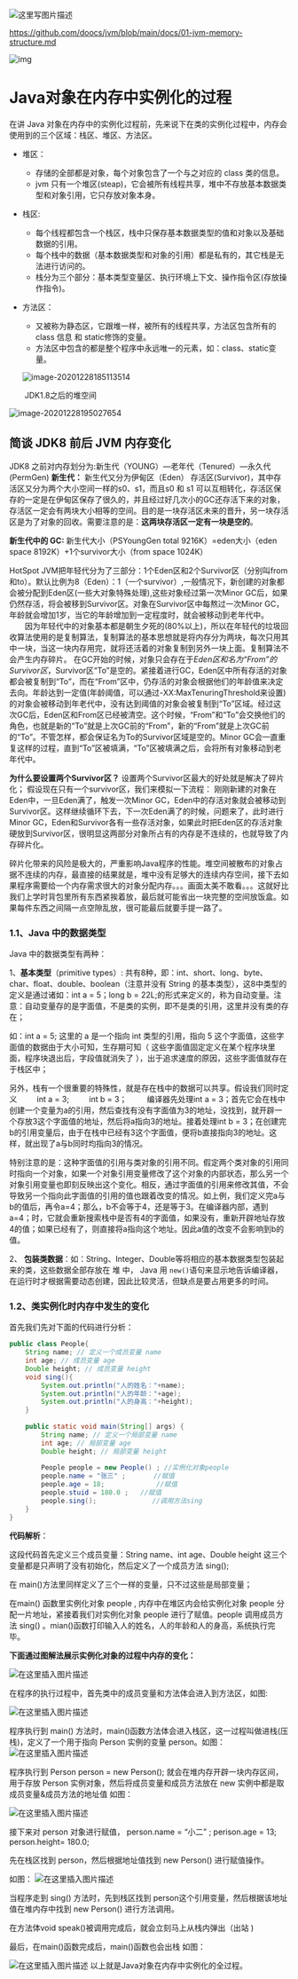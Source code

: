 ![这里写图片描述](https://user-gold-cdn.xitu.io/2018/1/5/160c3d5d9b8b17cd?imageView2/0/w/1280/h/960/format/webp/ignore-error/1)

https://github.com/doocs/jvm/blob/main/docs/01-jvm-memory-structure.md



![img](https://gitee.com/danmoqi/pictureBed/raw/master/img/132ba6ba720f2bfc6c69b1ce490f7c87693987.jpg)



# Java对象在内存中实例化的过程

在讲 Java 对象在内存中的实例化过程前，先来说下在类的实例化过程中，内存会使用到的三个区域：栈区、堆区、方法区。

- 堆区：

  - 存储的全部都是对象，每个对象包含了一个与之对应的 class 类的信息。
  - jvm 只有一个堆区(steap)，它会被所有线程共享，堆中不存放基本数据类型和对象引用，它只存放对象本身。

- 栈区:

  - 每个线程都包含一个栈区，栈中只保存基本数据类型的值和对象以及基础数据的引用。
  - 每个栈中的数据（基本数据类型和对象的引用）都是私有的，其它栈是无法进行访问的。
  - 栈分为三个部分：基本类型变量区、执行环境上下文、操作指令区(存放操作指令)。

- 方法区：

  - 又被称为静态区，它跟堆一样，被所有的线程共享，方法区包含所有的 class 信息 和 static修饰的变量。
  - 方法区中包含的都是整个程序中永远唯一的元素，如：class、static变量。

  

  ![image-20201228185113514](https://gitee.com/danmoqi/pictureBed/raw/master/img/image-20201228185113514.png)

  ​														JDK1.8之后的堆空间



![image-20201228195027654](https://gitee.com/danmoqi/pictureBed/raw/master/img/image-20201228195027654.png)



## 简谈 JDK8 前后 JVM 内存变化

JDK8 之前对内存划分为:新生代（YOUNG）—老年代（Tenured）—永久代(PermGen)
**新生代：**
新生代又分为伊甸区（Eden） 存活区(Survivor)，其中存活区又分为两个大小空间一样的s0、s1，而且s0 和 s1 可以互相转化，存活区保存的一定是在伊甸区保存了很久的，并且经过好几次小的GC还存活下来的对象，存活区一定会有两块大小相等的空间。目的是一块存活区未来的晋升，另一块存活区是为了对象的回收。需要注意的是：**这两块存活区一定有一块是空的**。

**新生代中的 GC:**
新生代大小（PSYoungGen total 9216K）=eden大小（eden space 8192K）+1个survivor大小（from space 1024K）

HotSpot JVM把年轻代分为了三部分：1个Eden区和2个Survivor区（分别叫from和to）。默认比例为8（Eden）：1（一个survivor）,一般情况下，新创建的对象都会被分配到Eden区(一些大对象特殊处理),这些对象经过第一次Minor GC后，如果仍然存活，将会被移到Survivor区。对象在Survivor区中每熬过一次Minor GC，年龄就会增加1岁，当它的年龄增加到一定程度时，就会被移动到老年代中。
　　因为年轻代中的对象基本都是朝生夕死的(80%以上)，所以在年轻代的垃圾回收算法使用的是复制算法，复制算法的基本思想就是将内存分为两块，每次只用其中一块，当这一块内存用完，就将还活着的对象复制到另外一块上面。复制算法不会产生内存碎片。
在GC开始的时候，对象只会存在于*Eden区和名为“From”的Survivor区*，Survivor区“To”是空的。紧接着进行GC，Eden区中所有存活的对象都会被复制到“To”，而在“From”区中，仍存活的对象会根据他们的年龄值来决定去向。年龄达到一定值(年龄阈值，可以通过-XX:MaxTenuringThreshold来设置)的对象会被移动到年老代中，没有达到阈值的对象会被复制到“To”区域。经过这次GC后，Eden区和From区已经被清空。这个时候，“From”和“To”会交换他们的角色，也就是新的“To”就是上次GC前的“From”，新的“From”就是上次GC前的“To”。不管怎样，都会保证名为To的Survivor区域是空的。Minor GC会一直重复这样的过程，直到“To”区被填满，“To”区被填满之后，会将所有对象移动到老年代中。

**为什么要设置两个Survivor区？**
设置两个Survivor区最大的好处就是解决了碎片化；
假设现在只有一个survivor区，我们来模拟一下流程：
刚刚新建的对象在Eden中，一旦Eden满了，触发一次Minor GC，Eden中的存活对象就会被移动到Survivor区。这样继续循环下去，下一次Eden满了的时候，问题来了，此时进行Minor GC，Eden和Survivor各有一些存活对象，如果此时把Eden区的存活对象硬放到Survivor区，很明显这两部分对象所占有的内存是不连续的，也就导致了内存碎片化。

碎片化带来的风险是极大的，严重影响Java程序的性能。堆空间被散布的对象占据不连续的内存，最直接的结果就是，堆中没有足够大的连续内存空间，接下去如果程序需要给一个内存需求很大的对象分配内存。。。画面太美不敢看。。。这就好比我们上学时背包里所有东西紧挨着放，最后就可能省出一块完整的空间放饭盒。如果每件东西之间隔一点空隙乱放，很可能最后就要手提一路了。

### 1.1、Java 中的数据类型

Java 中的数据类型有两种：

1、**基本类型**（primitive types）: 共有8种，即：int、short、long、byte、char、float、double、boolean（注意并没有 String 的基本类型），这8中类型的定义是通过诸如：int a = 5；long b = 22L;的形式来定义的，称为自动变量。注意：自动变量存的是字面值，不是类的实例，即不是类的引用，这里并没有类的存在；

如：int a = 5; 这里的 a 是一个指向 int 类型的引用，指向 5 这个字面值，这些字面值的数据由于大小可知，生存期可知（ 这些字面值固定定义在某个程序块里面，程序块退出后，字段值就消失了 ），出于追求速度的原因，这些字面值就存在于栈区中；

另外，栈有一个很重要的特殊性，就是存在栈中的数据可以共享。假设我们同时定义
　 　int a = 3;
　　 int b = 3；
　　 编译器先处理int a = 3；首先它会在栈中创建一个变量为a的引用，然后查找有没有字面值为3的地址，没找到，就开辟一个存放3这个字面值的地址，然后将a指向3的地址。接着处理int b = 3；在创建完b的引用变量后，由于在栈中已经有3这个字面值，便将b直接指向3的地址。这样，就出现了a与b同时均指向3的情况。

特别注意的是：这种字面值的引用与类对象的引用不同。假定两个类对象的引用同时指向一个对象，如果一个对象引用变量修改了这个对象的内部状态，那么另一个对象引用变量也即刻反映出这个变化。相反，通过字面值的引用来修改其值，不会导致另一个指向此字面值的引用的值也跟着改变的情况。如上例，我们定义完a与 b的值后，再令a=4；那么，b不会等于4，还是等于3。在编译器内部，遇到a=4；时，它就会重新搜索栈中是否有4的字面值，如果没有，重新开辟地址存放4的值；如果已经有了，则直接将a指向这个地址。因此a值的改变不会影响到b的值。

2、 **包装类数据**：如：String、Integer、Double等将相应的基本数据类型包装起来的类，这些数据全部存放在 堆 中， Java 用 `new()`语句来显示地告诉编译器，在运行时才根据需要动态创建，因此比较灵活，但缺点是要占用更多的时间。

### 1.2、类实例化时内存中发生的变化

首先我们先对下面的代码进行分析：

```java
public class People{
    String name; // 定义一个成员变量 name
    int age; // 成员变量 age
    Double height; // 成员变量 height
    void sing(){
        System.out.println("人的姓名："+name);
        System.out.println("人的年龄："+age);
        System.out.println("人的身高："+height);
    }
    
    public static void main(String[] args) {
        String name; // 定义一个局部变量 name
    	int age; // 局部变量 age
    	Double height; // 局部变量 height
        
        People people = new People() ; //实例化对象people
        people.name = "张三" ;       //赋值
        people.age = 18;             //赋值
        people.stuid = 180.0 ;   //赋值
        people.sing();              //调用方法sing
    }
}

```

**代码解析**：

这段代码首先定义三个成员变量：String name、int age、Double height 这三个变量都是只声明了没有初始化，然后定义了一个成员方法 sing();

在 main()方法里同样定义了三个一样的变量，只不过这些是局部变量；

在main() 函数里实例化对象 people , 内存中在堆区内会给实例化对象 people 分配一片地址，紧接着我们对实例化对象 people 进行了赋值。people 调用成员方法 sing() 。mian()函数打印输入人的姓名，人的年龄和人的身高，系统执行完毕。

**下面通过图解法展示实例化对象的过程中内存的变化：**

![在这里插入图片描述](https://img-blog.csdnimg.cn/20200727150524513.png?x-oss-process=image/watermark,type_ZmFuZ3poZW5naGVpdGk,shadow_10,text_aHR0cHM6Ly9ibG9nLmNzZG4ubmV0L1RvbnlfX0phYQ==,size_16,color_FFFFFF,t_70)

在程序的执行过程中，首先类中的成员变量和方法体会进入到方法区，如图:

![在这里插入图片描述](https://img-blog.csdnimg.cn/20200727150545479.png?x-oss-process=image/watermark,type_ZmFuZ3poZW5naGVpdGk,shadow_10,text_aHR0cHM6Ly9ibG9nLmNzZG4ubmV0L1RvbnlfX0phYQ==,size_16,color_FFFFFF,t_70)

程序执行到 main() 方法时，main()函数方法体会进入栈区，这一过程叫做进栈(压栈)，定义了一个用于指向 Person 实例的变量 person。如图：
![在这里插入图片描述](https://img-blog.csdnimg.cn/20200727150608130.png?x-oss-process=image/watermark,type_ZmFuZ3poZW5naGVpdGk,shadow_10,text_aHR0cHM6Ly9ibG9nLmNzZG4ubmV0L1RvbnlfX0phYQ==,size_16,color_FFFFFF,t_70)

程序执行到 Person person = new Person(); 就会在堆内存开辟一块内存区间，用于存放 Person 实例对象，然后将成员变量和成员方法放在 new 实例中都是取成员变量&成员方法的地址值 如图：

![在这里插入图片描述](https://img-blog.csdnimg.cn/20200727150630116.png?x-oss-process=image/watermark,type_ZmFuZ3poZW5naGVpdGk,shadow_10,text_aHR0cHM6Ly9ibG9nLmNzZG4ubmV0L1RvbnlfX0phYQ==,size_16,color_FFFFFF,t_70)

接下来对 person 对象进行赋值， person.name = “小二” ; perison.age = 13; person.height= 180.0;

先在栈区找到 person，然后根据地址值找到 new Person() 进行赋值操作。

如图：
![在这里插入图片描述](https://img-blog.csdnimg.cn/2020072715065299.png?x-oss-process=image/watermark,type_ZmFuZ3poZW5naGVpdGk,shadow_10,text_aHR0cHM6Ly9ibG9nLmNzZG4ubmV0L1RvbnlfX0phYQ==,size_16,color_FFFFFF,t_70)

当程序走到 sing() 方法时，先到栈区找到 person这个引用变量，然后根据该地址值在堆内存中找到 new Person() 进行方法调用。

在方法体void speak()被调用完成后，就会立刻马上从栈内弹出（出站 )

最后，在main()函数完成后，main()函数也会出栈 如图：

![在这里插入图片描述](https://img-blog.csdnimg.cn/20200727150715386.png?x-oss-process=image/watermark,type_ZmFuZ3poZW5naGVpdGk,shadow_10,text_aHR0cHM6Ly9ibG9nLmNzZG4ubmV0L1RvbnlfX0phYQ==,size_16,color_FFFFFF,t_70)
以上就是Java对象在内存中实例化的全过程。